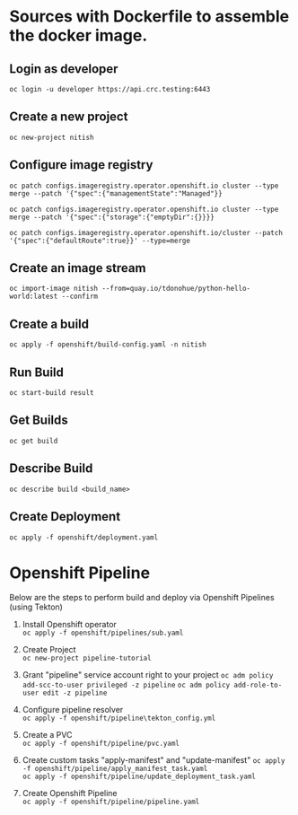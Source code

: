 # Sources with Dockerfile to assemble the docker image.


## Login as developer
`oc login -u developer https://api.crc.testing:6443`

## Create a new project
`oc new-project nitish`

## Configure image registry
`oc patch configs.imageregistry.operator.openshift.io cluster --type merge --patch '{"spec":{"managementState":"Managed"}}`  

`oc patch configs.imageregistry.operator.openshift.io cluster --type merge --patch '{"spec":{"storage":{"emptyDir":{}}}}`  

`oc patch configs.imageregistry.operator.openshift.io/cluster --patch '{"spec":{"defaultRoute":true}}' --type=merge`  


## Create an image stream
`oc import-image nitish --from=quay.io/tdonohue/python-hello-world:latest --confirm`

## Create a build
`oc apply -f openshift/build-config.yaml -n nitish`

##  Run Build
`oc start-build result`

## Get Builds
`oc get build`

## Describe Build
`oc describe build <build_name>`

## Create Deployment
`oc apply -f openshift/deployment.yaml`

# Openshift Pipeline
Below are the steps to perform build and deploy via Openshift Pipelines (using Tekton)

1. Install Openshift operator  
    `oc apply -f openshift/pipelines/sub.yaml`

2. Create Project  
    `oc new-project pipeline-tutorial`

3. Grant "pipeline" service account right to your project
   `oc adm policy add-scc-to-user privileged -z pipeline` 
   `oc adm policy add-role-to-user edit -z pipeline`  

4. Configure pipeline resolver  
    `oc apply -f openshift/pipeline\tekton_config.yml`

5. Create a PVC  
    `oc apply -f openshift/pipeline/pvc.yaml`  

6. Create custom tasks "apply-manifest" and "update-manifest"
    `oc apply -f openshift/pipeline/apply_manifest_task.yaml`  
    `oc apply -f openshift/pipeline/update_deployment_task.yaml`  

7. Create Openshift Pipeline  
    `oc apply -f openshift/pipeline/pipeline.yaml`


